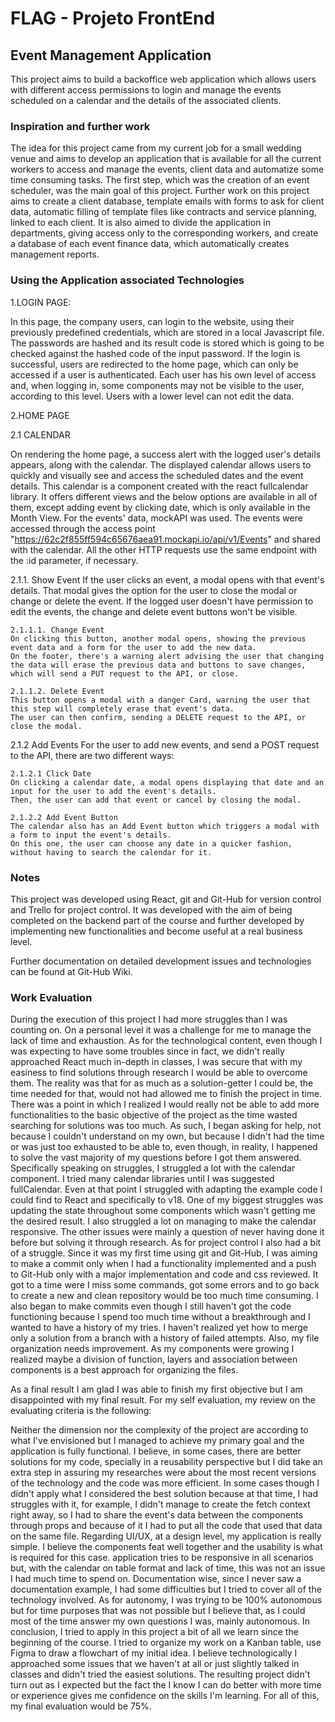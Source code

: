 # FLAG - Projeto FrontEnd
## Event Management Application

This project aims to build a backoffice web application which allows users with different access permissions to login and manage the events scheduled on a calendar and the details of the associated clients.

### Inspiration and further work
The idea for this project came from my current job for a small  wedding venue and aims to develop an application that is available for all the current workers to access and manage the events, client data and automatize some time consuming tasks.
The first step, which was the creation of an event scheduler, was the main goal of this project.
Further work on this project aims to create a client database, template emails with forms to ask for client data, automatic filling of template files like contracts and service planning, linked to each client.
It is also aimed to divide the application in departments, giving access only to the corresponding workers, and create a database of each event finance data, which automatically creates management reports.

### Using the Application associated Technologies

1.LOGIN PAGE:

In this page, the company users, can login to the website, using their previously predefined credentials, which are stored in a local Javascript file. The passwords are hashed and its result code is stored which is going to be checked against the hashed code of the input password.
If the login is successful, users are redirected to the home page, which can only be accessed if a user is authenticated.
Each user has his own level of access and, when logging in, some components may not be visible to the user, according to this level. Users with a lower level can not edit the data.

2.HOME PAGE

2.1 CALENDAR

On rendering the home page, a success alert with the logged user's details appears, along with the calendar.
The displayed calendar allows users to quickly and visually see and access the scheduled dates and the event details.
This calendar is a component created with the react fullcalendar library.
It offers different views and the below options are available in all of them, except adding event by clicking date, which is only available in the Month View.
For the events' data, mockAPI was used. The events were accessed through the access point "https://62c2f855ff594c65676aea91.mockapi.io/api/v1/Events" and shared with the calendar.
All the other HTTP requests use the same endpoint with the :id parameter, if necessary.

2.1.1. Show Event
If the user clicks an event, a modal opens with that event's details. That modal gives the option for the user to close the modal or change or delete the event.
If the logged user doesn't have permission to edit the events, the change and delete event buttons won't be visible.

    2.1.1.1. Change Event
    On clicking this button, another modal opens, showing the previous event data and a form for the user to add the new data.
    On the footer, there's a warning alert advising the user that changing the data will erase the previous data and buttons to save changes, which will send a PUT request to the API, or close.

    2.1.1.2. Delete Event
    This button opens a modal with a danger Card, warning the user that this step will completely erase that event's data.
    The user can then confirm, sending a DELETE request to the API, or close the modal.

2.1.2 Add Events
For the user to add new events, and send a POST request to the API, there are two different ways:
    
    2.1.2.1 Click Date
    On clicking a calendar date, a modal opens displaying that date and an input for the user to add the event's details.
    Then, the user can add that event or cancel by closing the modal.

    2.1.2.2 Add Event Button
    The calendar also has an Add Event button which triggers a modal with a form to input the event's details.
    On this one, the user can choose any date in a quicker fashion, without having to search the calendar for it.

### Notes

This project was developed using React, git and Git-Hub for version control and Trello for project control.
It was developed with the aim of being completed on the backend part of the course and further developed by implementing new functionalities and become useful at a real business level.

Further documentation on detailed development issues and technologies can be found at Git-Hub Wiki.


### Work Evaluation

During the execution of this project I had more struggles than I was counting on.
On a personal level it was a challenge for me to manage the lack of time and exhaustion.
As for the technological content, even though I was expecting to have some troubles since in fact, we didn't really approached React much in-depth in classes, I was secure that with my easiness to find solutions through research I would be able to overcome them. The reality was that for as much as a solution-getter I could be, the time needed for that, would not had allowed me to finish the project in time. There was a point in which I realized I would really not be able to add more functionalities to the basic objective of the project as the time wasted searching for solutions was too much. As such, I began asking for help, not because I couldn't understand on my own, but because I didn't had the time or was just too exhausted to be able to, even though, in reality, I happened to solve the vast majority of my questions before I got them answered. 
Specifically speaking on struggles, I struggled a lot with the calendar component. I tried many calendar libraries until I was suggested fullCalendar. Even at that point I struggled with adapting the example code I could find to React and specifically to v18.
One of my biggest struggles was updating the state throughout some components which wasn't getting me the desired result.
I also struggled a lot on managing to make the calendar responsive.
The other issues were mainly a question of never having done it before but solving it through research.
As for project control I also had a bit of a struggle. Since it was my first time using git and Git-Hub, I was aiming to make a commit only when I had a functionality implemented and a push to Git-Hub only with a major implementation and code and css reviewed. It got to a time were I miss some commands, got some errors and to go back to create a new and clean repository would be too much time consuming. I also began to make commits even though I still haven't got the code functioning because I spend too much time without a breakthrough and I wanted to have a history of my tries. I haven't realized yet how to merge only a solution from a branch with a history of failed attempts.
Also, my file organization needs improvement. As my components were growing I realized maybe a division of function, layers and association between components is a best approach for organizing the files.

As a final result I am glad I was able to finish my first objective but I am disappointed with my final result.
For my self evaluation, my review on the evaluating criteria is the following:

Neither the dimension nor the complexity of the project are according to what I've envisioned but I managed to achieve my primary goal and the application is fully functional.
I believe, in some cases, there are better solutions for my code, specially in a reusability perspective but I did take an extra step in assuring my researches were about the most recent versions of the technology and the code was more efficient.
In some cases though I didn't apply what I considered the best solution because at that time, I had struggles with it, for example, I didn't manage to create the fetch context right away, so I had to share the event's data between the components through props and because of it I had to put all the code that used that data on the same file.
Regarding UI/UX, at a design level, my application is really simple. I believe the components feat well together and the usability is what is required for this case.
application tries to be responsive in all scenarios but, with the calendar on table format and lack of time, this was not an issue I had much time to spend on.
Documentation wise, since I never saw a documentation example, I had some difficulties but I tried to cover all of the technology involved.
As for autonomy, I was trying to be 100% autonomous but for time purposes that was not possible but I believe that, as I could most of the time answer my own questions I was, mainly autonomous.
In conclusion, I tried to apply in this project a bit of all we learn since the beginning of the course.
I tried to organize my work on a Kanban table, use Figma to draw a flowchart of my initial idea. 
I believe technologically I approached some issues that we haven't at all or just slightly talked in classes and didn't tried the easiest solutions. 
The resulting project didn't turn out as I expected but the fact the I know I can do better with more time or experience gives me confidence on the skills I'm learning.
For all of this, my final evaluation would be 75%.